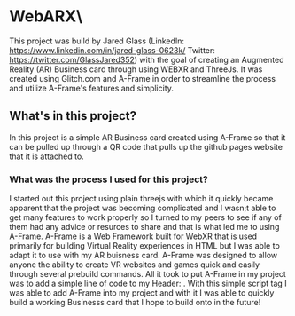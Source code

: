 # WebARX\

This project was build by Jared Glass (LinkedIn: https://www.linkedin.com/in/jared-glass-0623k/ Twitter: https://twitter.com/GlassJared352) with the goal of creating an Augmented Reality (AR) Business card through using WEBXR and ThreeJs. It was created using Glitch.com and A-Frame in order to streamline the process and utilize A-Frame's features and simplicity.

## What's in this project?

In this project is a simple AR Business card created using A-Frame so that it can be pulled up through a QR code that pulls up the github pages website that it is attached to.

### What was the process I used for this project?

I started out this project using plain threejs with which it quickly became apparent that the project was becoming complicated and I wasn;t able to get many features to work properly so I turned to my peers to see if any of them had any advice or resurces to share and that is what led me to using A-Frame. A-Frame is a Web Framework built for WebXR that is used primarily for building Virtual Reality experiences in HTML but I was able to adapt it to use with my AR buisness card. A-Frame was designed to allow anyone the ability to create VR websites and games quick and easily through several prebuild commands. All it took to put A-Frame in my project was to add a simple line of code to my Header: <script src="https://aframe.io/releases/1.2.0/aframe.min.js"></script>. With this simple script tag I was able to add A-Frame into my project and with it I was able to quickly build a working Businesss card that I hope to build onto in the future!